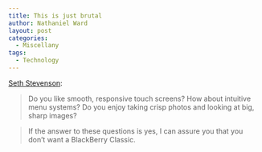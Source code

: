 ```yaml
---
title: This is just brutal
author: Nathaniel Ward
layout: post
categories:
  - Miscellany
tags:
  - Technology
---
```

[Seth Stevenson][1]:
  
> Do you like smooth, responsive touch screens? How about intuitive menu systems? Do you enjoy taking crisp photos and looking at big, sharp images?

> If the answer to these questions is yes, I can assure you that you don’t want a BlackBerry Classic.

[1]: http://www.slate.com/articles/technology/technology/2015/03/blackberry_classic_if_you_like_any_of_the_ways_smartphones_have_evolved.html